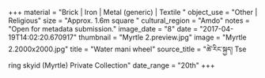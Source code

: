 +++
material = "Brick | Iron | Metal (generic) | Textile "
object_use = "Other | Religious"
size = "Approx. 1.6m square "
cultural_region = "Amdo"
notes = "Open for metadata submission."
image_date = "8"
date = "2017-04-19T14:02:20.670917"
thumbnail = "Myrtle 2.preview.jpg"
image = "Myrtle 2.2000x2000.jpg"
title = "Water mani wheel"
source_title = "ཚེ་རིང་སྐྱད། Tse ring skyid (Myrtle) Private Collection"
date_range = "20th"
+++
